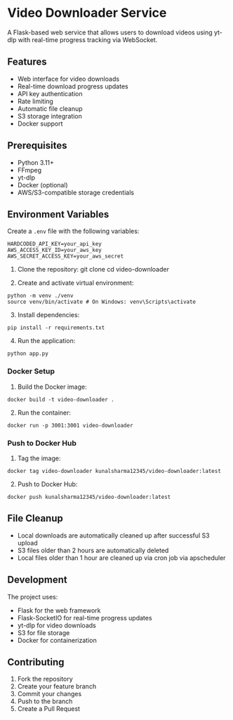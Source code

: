 # Video Downloader Service

A Flask-based web service that allows users to download videos using yt-dlp with real-time progress tracking via WebSocket.

## Features

- Web interface for video downloads
- Real-time download progress updates
- API key authentication
- Rate limiting
- Automatic file cleanup
- S3 storage integration
- Docker support

## Prerequisites

- Python 3.11+
- FFmpeg
- yt-dlp
- Docker (optional)
- AWS/S3-compatible storage credentials

## Environment Variables

Create a `.env` file with the following variables:

```
HARDCODED_API_KEY=your_api_key
AWS_ACCESS_KEY_ID=your_aws_key
AWS_SECRET_ACCESS_KEY=your_aws_secret
```

1. Clone the repository:
git clone <repository-url>
cd video-downloader

2. Create and activate virtual environment:

```
python -m venv ./venv
source venv/bin/activate # On Windows: venv\Scripts\activate
```

3. Install dependencies:

```
pip install -r requirements.txt
```

4. Run the application:
```
python app.py
```

### Docker Setup

1. Build the Docker image:
```
docker build -t video-downloader .
```

2. Run the container:
```
docker run -p 3001:3001 video-downloader
```

### Push to Docker Hub

1. Tag the image:
```
docker tag video-downloader kunalsharma12345/video-downloader:latest
```

2. Push to Docker Hub:
```
docker push kunalsharma12345/video-downloader:latest
```

## File Cleanup

- Local downloads are automatically cleaned up after successful S3 upload
- S3 files older than 2 hours are automatically deleted
- Local files older than 1 hour are cleaned up via cron job via apscheduler

## Development

The project uses:
- Flask for the web framework
- Flask-SocketIO for real-time progress updates
- yt-dlp for video downloads
- S3 for file storage
- Docker for containerization

## Contributing

1. Fork the repository
2. Create your feature branch
3. Commit your changes
4. Push to the branch
5. Create a Pull Request
